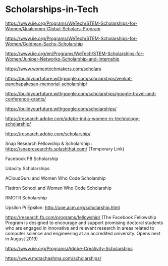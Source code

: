 # Scholarships-in-Tech

https://www.iie.org/Programs/WeTech/STEM-Scholarships-for-Women/Qualcomm-Global-Scholars-Program

https://www.iie.org/Programs/WeTech/STEM-Scholarships-for-Women/Goldman-Sachs-Scholarship

https://www.iie.org/en/Programs/WeTech/STEM-Scholarships-for-Women/Juniper-Networks-Scholarship-and-Internship

https://www.womentechmakers.com/scholars

https://buildyourfuture.withgoogle.com/scholarships/venkat-panchapakesan-memorial-scholarship/

https://buildyourfuture.withgoogle.com/scholarships/google-travel-and-conference-grants/

https://buildyourfuture.withgoogle.com/scholarships/

https://research.adobe.com/adobe-india-women-in-technology-scholarship/

https://research.adobe.com/scholarship/

Snap Research Fellowship & Scholarship : https://snapresearchfs.splashthat.com/ (Temporary Link)

Facebook F8 Scholarship

Udacity Scholarships

ACloudGuru and Women Who Code Scholarship

Flatiron School and Women Who Code Scholarship

RMOTR Scholarship

Upsilon Pi Epsilon: http://upe.acm.org/scholarship.html

https://research.fb.com/programs/fellowship/  (The Facebook Fellowship Program is designed to encourage and support promising doctoral students who are engaged in innovative and relevant research in areas related to computer science and engineering at an accredited university. Opens next in August 2019)

https://www.iie.org/Programs/Adobe-Creativity-Scholarships

https://www.motachashma.com/scholarships/
